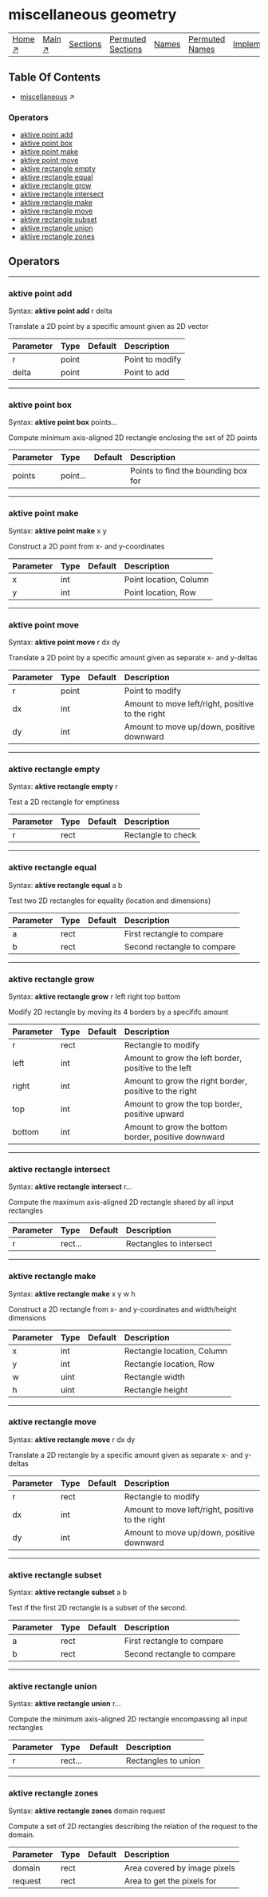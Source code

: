 # miscellaneous geometry

||||||||
|---|---|---|---|---|---|---|
|[Home ↗](/)|[Main ↗](index.md)|[Sections](index.md#sectree)|[Permuted Sections](bypsections.md)|[Names](byname.md)|[Permuted Names](bypnames.md)|[Implementations](bylang.md)|

## Table Of Contents

  - [miscellaneous](miscellaneous.md) ↗


### Operators

 - [aktive point add](#point_add)
 - [aktive point box](#point_box)
 - [aktive point make](#point_make)
 - [aktive point move](#point_move)
 - [aktive rectangle empty](#rectangle_empty)
 - [aktive rectangle equal](#rectangle_equal)
 - [aktive rectangle grow](#rectangle_grow)
 - [aktive rectangle intersect](#rectangle_intersect)
 - [aktive rectangle make](#rectangle_make)
 - [aktive rectangle move](#rectangle_move)
 - [aktive rectangle subset](#rectangle_subset)
 - [aktive rectangle union](#rectangle_union)
 - [aktive rectangle zones](#rectangle_zones)

## Operators

---
### <a name='point_add'></a> aktive point add

Syntax: __aktive point add__ r delta

Translate a 2D point by a specific amount given as 2D vector

|Parameter|Type|Default|Description|
|:---|:---|:---|:---|
|r|point||Point to modify|
|delta|point||Point to add|

---
### <a name='point_box'></a> aktive point box

Syntax: __aktive point box__ points...

Compute minimum axis-aligned 2D rectangle enclosing the set of 2D points

|Parameter|Type|Default|Description|
|:---|:---|:---|:---|
|points|point...||Points to find the bounding box for|

---
### <a name='point_make'></a> aktive point make

Syntax: __aktive point make__ x y

Construct a 2D point from x- and y-coordinates

|Parameter|Type|Default|Description|
|:---|:---|:---|:---|
|x|int||Point location, Column|
|y|int||Point location, Row|

---
### <a name='point_move'></a> aktive point move

Syntax: __aktive point move__ r dx dy

Translate a 2D point by a specific amount given as separate x- and y-deltas

|Parameter|Type|Default|Description|
|:---|:---|:---|:---|
|r|point||Point to modify|
|dx|int||Amount to move left/right, positive to the right|
|dy|int||Amount to move up/down, positive downward|

---
### <a name='rectangle_empty'></a> aktive rectangle empty

Syntax: __aktive rectangle empty__ r

Test a 2D rectangle for emptiness

|Parameter|Type|Default|Description|
|:---|:---|:---|:---|
|r|rect||Rectangle to check|

---
### <a name='rectangle_equal'></a> aktive rectangle equal

Syntax: __aktive rectangle equal__ a b

Test two 2D rectangles for equality (location and dimensions)

|Parameter|Type|Default|Description|
|:---|:---|:---|:---|
|a|rect||First rectangle to compare|
|b|rect||Second rectangle to compare|

---
### <a name='rectangle_grow'></a> aktive rectangle grow

Syntax: __aktive rectangle grow__ r left right top bottom

Modify 2D rectangle by moving its 4 borders by a specififc amount

|Parameter|Type|Default|Description|
|:---|:---|:---|:---|
|r|rect||Rectangle to modify|
|left|int||Amount to grow the left border, positive to the left|
|right|int||Amount to grow the right border, positive to the right|
|top|int||Amount to grow the top border, positive upward|
|bottom|int||Amount to grow the bottom border, positive downward|

---
### <a name='rectangle_intersect'></a> aktive rectangle intersect

Syntax: __aktive rectangle intersect__ r...

Compute the maximum axis-aligned 2D rectangle shared by all input rectangles

|Parameter|Type|Default|Description|
|:---|:---|:---|:---|
|r|rect...||Rectangles to intersect|

---
### <a name='rectangle_make'></a> aktive rectangle make

Syntax: __aktive rectangle make__ x y w h

Construct a 2D rectangle from x- and y-coordinates and width/height dimensions

|Parameter|Type|Default|Description|
|:---|:---|:---|:---|
|x|int||Rectangle location, Column|
|y|int||Rectangle location, Row|
|w|uint||Rectangle width|
|h|uint||Rectangle height|

---
### <a name='rectangle_move'></a> aktive rectangle move

Syntax: __aktive rectangle move__ r dx dy

Translate a 2D rectangle by a specific amount given as separate x- and y-deltas

|Parameter|Type|Default|Description|
|:---|:---|:---|:---|
|r|rect||Rectangle to modify|
|dx|int||Amount to move left/right, positive to the right|
|dy|int||Amount to move up/down, positive downward|

---
### <a name='rectangle_subset'></a> aktive rectangle subset

Syntax: __aktive rectangle subset__ a b

Test if the first 2D rectangle is a subset of the second.

|Parameter|Type|Default|Description|
|:---|:---|:---|:---|
|a|rect||First rectangle to compare|
|b|rect||Second rectangle to compare|

---
### <a name='rectangle_union'></a> aktive rectangle union

Syntax: __aktive rectangle union__ r...

Compute the minimum axis-aligned 2D rectangle encompassing all input rectangles

|Parameter|Type|Default|Description|
|:---|:---|:---|:---|
|r|rect...||Rectangles to union|

---
### <a name='rectangle_zones'></a> aktive rectangle zones

Syntax: __aktive rectangle zones__ domain request

Compute a set of 2D rectangles describing the relation of the request to the domain.

|Parameter|Type|Default|Description|
|:---|:---|:---|:---|
|domain|rect||Area covered by image pixels|
|request|rect||Area to get the pixels for|

